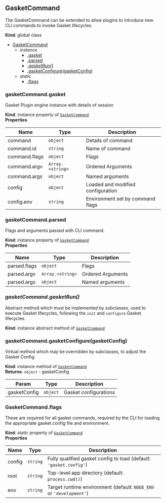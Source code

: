 
## GasketCommand

The GasketCommand can be extended to allow plugins to introduce new CLI
commands to invoke Gasket lifecycles.

**Kind**: global class  

* [GasketCommand]
    * _instance_
        * [.gasket]
        * [.parsed]
        * *[.gasketRun()]*
        * [.gasketConfigure(gasketConfig)]
    * _static_
        * [.flags]


### gasketCommand.gasket

Gasket Plugin engine instance with details of session

**Kind**: instance property of [`GasketCommand`]  
**Properties**

| Name | Type | Description |
| --- | --- | --- |
| command | `object` | Details of command |
| command.id | `string` | Name of command |
| command.flags | `object` | Flags |
| command.argv | `Array.<string>` | Ordered Arguments |
| command.args | `object` | Named arguments |
| config | `object` | Loaded and modified configuration |
| config.env | `string` | Environment set by command flags |


### gasketCommand.parsed

Flags and arguments passed with CLI command.

**Kind**: instance property of [`GasketCommand`]  
**Properties**

| Name | Type | Description |
| --- | --- | --- |
| parsed.flags | `object` | Flags |
| parsed.argv | `Array.<string>` | Ordered Arguments |
| parsed.args | `object` | Named arguments |


### *gasketCommand.gasketRun()*

Abstract method which must be implemented by subclasses, used to execute
Gasket lifecycles, following the `init` and `configure` Gasket lifecycles.

**Kind**: instance abstract method of [`GasketCommand`]  

### gasketCommand.gasketConfigure(gasketConfig)

Virtual method which may be overridden by subclasses, to adjust the
Gasket Config.

**Kind**: instance method of [`GasketCommand`]  
**Returns**: `object` - gasketConfig  

| Param | Type | Description |
| --- | --- | --- |
| gasketConfig | `object` | Gasket configurations |


### GasketCommand.flags

These are required for all gasket commands, required by the CLI for loading
the appropriate gasket.config file and environment.

**Kind**: static property of [`GasketCommand`]  
**Properties**

| Name | Type | Description |
| --- | --- | --- |
| config | `string` | Fully qualified gasket config to load (default: `'gasket.config'`) |
| root | `string` | Top-level app directory (default: `process.cwd()`) |
| env | `string` | Target runtime environment (default: `NODE_ENV` or `'development'`) |

<!-- LINKS -->

[GasketCommand]:#gasketcommand
[.gasket]:#gasketcommandgasket
[.parsed]:#gasketcommandparsed
[.flags]:#gasketcommandflags
[`GasketCommand`]:#gasketcommand
[.gasketRun()]:#gasketcommandgasketrun
[.gasketConfigure(gasketConfig)]:#gasketcommandgasketconfiguregasketconfig
